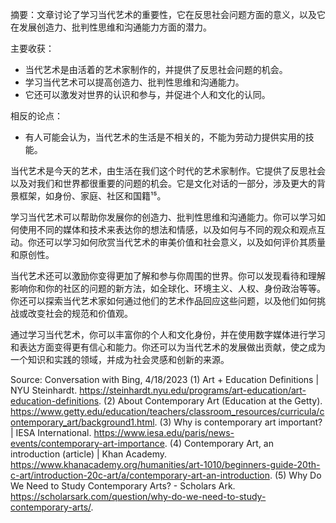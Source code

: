 
摘要：文章讨论了学习当代艺术的重要性，它在反思社会问题方面的意义，以及它在发展创造力、批判性思维和沟通能力方面的潜力。

主要收获：

- 当代艺术是由活着的艺术家制作的，并提供了反思社会问题的机会。
- 学习当代艺术可以提高创造力、批判性思维和沟通能力。
- 它还可以激发对世界的认识和参与，并促进个人和文化的认同。

相反的论点：
- 有人可能会认为，当代艺术的生活是不相关的，不能为劳动力提供实用的技能。


当代艺术是今天的艺术，由生活在我们这个时代的艺术家制作。它提供了反思社会以及对我们和世界都很重要的问题的机会。它是文化对话的一部分，涉及更大的背景框架，如身份、家庭、社区和国籍¹⁵。

学习当代艺术可以帮助你发展你的创造力、批判性思维和沟通能力。你可以学习如何使用不同的媒体和技术来表达你的想法和情感，以及如何与不同的观众和观点互动。你还可以学习如何欣赏当代艺术的审美价值和社会意义，以及如何评价其质量和原创性。

当代艺术还可以激励你变得更加了解和参与你周围的世界。你可以发现看待和理解影响你和你的社区的问题的新方法，如全球化、环境主义、人权、身份政治等等。你还可以探索当代艺术家如何通过他们的艺术作品回应这些问题，以及他们如何挑战或改变社会的规范和价值观。

通过学习当代艺术，你可以丰富你的个人和文化身份，并在使用数字媒体进行学习和表达方面变得更有信心和能力。你还可以为当代艺术的发展做出贡献，使之成为一个知识和实践的领域，并成为社会灵感和创新的来源。

Source: Conversation with Bing, 4/18/2023
(1) Art + Education Definitions | NYU Steinhardt. https://steinhardt.nyu.edu/programs/art-education/art-education-definitions.
(2) About Contemporary Art (Education at the Getty). https://www.getty.edu/education/teachers/classroom_resources/curricula/contemporary_art/background1.html.
(3) Why is contemporary art important? | IESA International. https://www.iesa.edu/paris/news-events/contemporary-art-importance.
(4) Contemporary Art, an introduction (article) | Khan Academy. https://www.khanacademy.org/humanities/art-1010/beginners-guide-20th-c-art/introduction-20c-art/a/contemporary-art-an-introduction.
(5) Why Do We Need to Study Contemporary Arts? - Scholars Ark. https://scholarsark.com/question/why-do-we-need-to-study-contemporary-arts/.